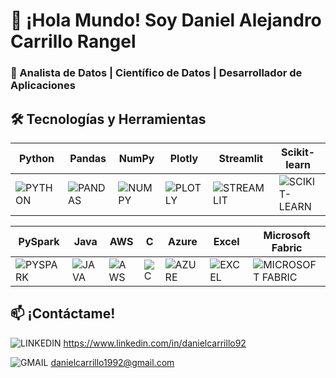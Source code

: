 # 👋 ¡Hola Mundo! Soy Daniel Alejandro Carrillo Rangel

### 🚀 Analista de Datos | Científico de Datos | Desarrollador de Aplicaciones


## 🛠️ Tecnologías y Herramientas

| Python | Pandas | NumPy | Plotly | Streamlit | Scikit-learn | MySQL |
|--------|--------|-------|--------|-----------|--------------|-------|
| ![PYTHON](https://img.shields.io/badge/Python-14354C?style=for-the-badge&logo=python&logoColor=white) | ![PANDAS](https://img.shields.io/badge/Pandas-150458.svg?style=for-the-badge&logo=pandas&logoColor=white) | ![NUMPY](https://img.shields.io/badge/Numpy-013243.svg?style=for-the-badge&logo=numpy&logoColor=white) | ![PLOTLY](https://img.shields.io/badge/Plotly-3F4F75.svg?style=for-the-badge&logo=plotly&logoColor=white) | ![STREAMLIT](https://img.shields.io/badge/Streamlit-FF4B4B.svg?style=for-the-badge&logo=streamlit&logoColor=white) | ![SCIKIT-LEARN](https://img.shields.io/badge/ScikitLearn-F7931E.svg?style=for-the-badge&logo=scikit-learn&logoColor=white) | ![MYSQL](https://img.shields.io/badge/MySQL-005C84.svg?style=for-the-badge&logo=mysql&logoColor=white) |

| PySpark | Java | AWS | C | Azure | Excel | Microsoft Fabric |
|---------|------|-----|---|-------|-------|-----------------|
| ![PYSPARK](https://img.shields.io/badge/PySpark-F36323?style=for-the-badge&logo=apache-spark&logoColor=white) | ![JAVA](https://img.shields.io/badge/Java-007396?style=for-the-badge&logo=java&logoColor=white) | ![AWS](https://img.shields.io/badge/AWS-232F3E?style=for-the-badge&logo=amazon-aws&logoColor=white) | ![C](https://img.shields.io/badge/C-00599C?style=for-the-badge&logo=c&logoColor=white) | ![AZURE](https://img.shields.io/badge/Azure-0078D4?style=for-the-badge&logo=microsoft-azure&logoColor=white) | ![EXCEL](https://img.shields.io/badge/Excel-217346?style=for-the-badge&logo=microsoft-excel&logoColor=white) | ![MICROSOFT FABRIC](https://img.shields.io/badge/Microsoft%20Fabric-0078D4?style=for-the-badge&logo=microsoft&logoColor=white) |

## 📫 ¡Contáctame!

![LINKEDIN](https://img.shields.io/badge/LinkedIn-0077B5?style=for-the-badge&logo=linkedin&logoColor=white)
https://www.linkedin.com/in/danielcarrillo92 

![GMAIL](https://img.shields.io/badge/Gmail-D14836?style=for-the-badge&logo=gmail&logoColor=white)
danielcarrillo1992@gmail.com  
